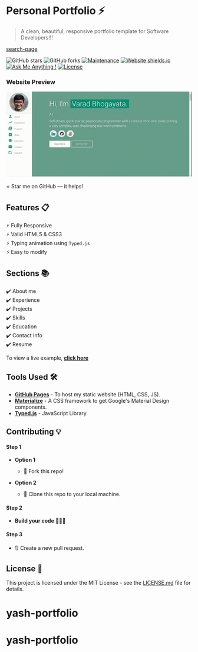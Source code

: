 # Personal Portfolio ⚡️ 
> A clean, beautiful, responsive portfolio template for Software Developers!!!

[search-page](https://yash-xoxo.github.io/yash-search/)

![GitHub stars](https://img.shields.io/github/stars/yash-xoxo/yash-xoxo.github.io) 
![GitHub forks](https://img.shields.io/github/forks/yash-xoxo/yash-xoxo.github.io)
[![Maintenance](https://img.shields.io/badge/maintained-yes-green.svg)](https://github.com/yash-xoxo/yash-xoxo.github.io/commits/master)
[![Website shields.io](https://img.shields.io/badge/website-up-yellow)](http://yash-xoxo.github.io/)
[![Ask Me Anything !](https://img.shields.io/badge/ask%20me-linkedin-1abc9c.svg)](https://www.linkedin.com/in/yash-gupta-4285b8312/)
[![License](http://img.shields.io/:license-mit-blue.svg?style=flat-square)](http://badges.mit-license.org)

### Website Preview
<p align="center"> 
  <kbd>
    <a href="https://yash.github.io" target="_blank"><img src="examples/preview.gif">
  </a>
  </kbd>
</p>

:star: Star me on GitHub — it helps!

## Features 📋
⚡️ Fully Responsive\
⚡️ Valid HTML5 & CSS3\
⚡️ Typing animation using `Typed.js`\
⚡️ Easy to modify

## Sections 📚
✔️ About me\
✔️ Experience\
✔️ Projects \
✔️ Skills \
✔️ Education\
✔️ Contact Info\
✔️ Resume

To view a live example, **[click here](https://yash-xoxo.github.io/portfoliox/)**

## Tools Used 🛠️
* [<b>GitHub Pages</b>](https://create-react-app.dev/docs/deployment/#github-pages) - To host my static website (HTML, CSS, JS).
* [<b>Materialize</b>](https://materializecss.com/) - A CSS framework to get Google's Material Design components.
* [<b>Typed.js</b>](https://mattboldt.com/demos/typed-js/) - JavaScript Library

## Contributing 💡
#### Step 1

- **Option 1**
    - 🍴 Fork this repo!

- **Option 2**
    - 👯 Clone this repo to your local machine.


#### Step 2

- **Build your code** 🔨🔨🔨

#### Step 3

- 🔃 Create a new pull request.

## License 📄
This project is licensed under the MIT License - see the [LICENSE.md](./LICENSE) file for details.
# yash-portfolio
# yash-portfolio
